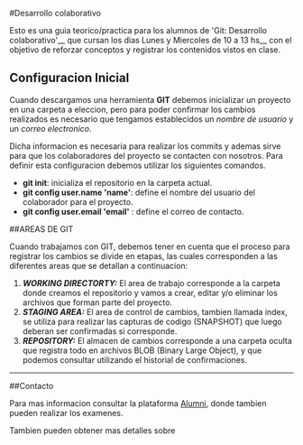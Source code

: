 #Desarrollo colaborativo

Esto es una guia teorico/practica para los alumnos de 'Git: Desarrollo colaborativo'__ que cursan los dias Lunes y Miercoles de 10 a 13 hs__ con el objetivo de reforzar conceptos y registrar los contenidos vistos en clase.

## Configuracion Inicial

Cuando descargamos una herramienta __GIT__ debemos inicializar un proyecto en una carpeta a eleccion, pero para poder confirmar los cambios realizados es necesario que tengamos establecidos un _nombre de usuario_ y un _correo electronico_.

Dicha informacion es necesaria para realizar los commits y ademas sirve para que los colaboradores del proyecto se contacten con nosotros. Para definir esta configuracion debemos utilizar los siguientes comandos.

* __git init__: inicializa el repositorio en la carpeta actual.
* __git config user.name 'name'__: define el nombre del usuario del colaborador para el proyecto.
* __git config user.email 'email'__ : define el correo de contacto.

##AREAS DE GIT

Cuando trabajamos con GIT, debemos tener en cuenta que el proceso para registrar los cambios se divide en etapas, las cuales corresponden a las diferentes areas que se detallan a continuacion:

1. ***WORKING DIRECTORTY:*** El area de trabajo corresponde a la carpeta donde creamos el repositorio y vamos a crear, editar y/o eliminar los archivos que forman parte del proyecto.
2. ***STAGING AREA:*** El area de control de cambios, tambien llamada index, se utiliza para realizar las capturas de codigo (SNAPSHOT) que luego deberan ser confirmadas si corresponde.
3. ***REPOSITORY:*** El almacen de cambios corresponde a una carpeta oculta que registra todo en archivos BLOB (Binary Large Object), y que podemos consultar utilizando el historial de confirmaciones.

---

##Contacto

Para mas informacion consultar la plataforma [Alumni](https://alumni.educacionIT), donde tambien pueden realizar los examenes.

Tambien pueden obtener mas detalles sobre 